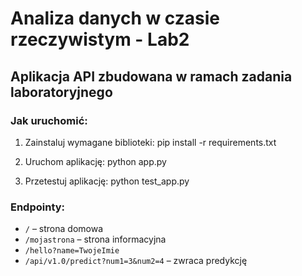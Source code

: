 # Analiza danych w czasie rzeczywistym - Lab2

## Aplikacja API zbudowana w ramach zadania laboratoryjnego

### Jak uruchomić:

1. Zainstaluj wymagane biblioteki:
   pip install -r requirements.txt

2. Uruchom aplikację:
   python app.py

3. Przetestuj aplikację:
   python test_app.py

### Endpointy:

- `/` – strona domowa
- `/mojastrona` – strona informacyjna
- `/hello?name=TwojeImie`
- `/api/v1.0/predict?num1=3&num2=4` – zwraca predykcję
